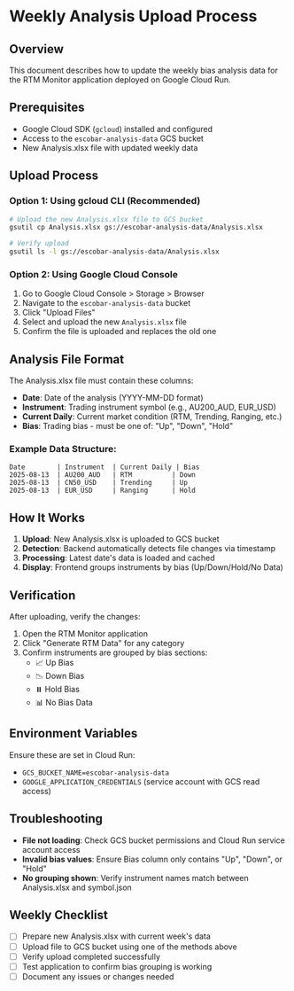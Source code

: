 # Weekly Analysis Upload Process

## Overview
This document describes how to update the weekly bias analysis data for the RTM Monitor application deployed on Google Cloud Run.

## Prerequisites
- Google Cloud SDK (`gcloud`) installed and configured
- Access to the `escobar-analysis-data` GCS bucket
- New Analysis.xlsx file with updated weekly data

## Upload Process

### Option 1: Using gcloud CLI (Recommended)
```bash
# Upload the new Analysis.xlsx file to GCS bucket
gsutil cp Analysis.xlsx gs://escobar-analysis-data/Analysis.xlsx

# Verify upload
gsutil ls -l gs://escobar-analysis-data/Analysis.xlsx
```

### Option 2: Using Google Cloud Console
1. Go to Google Cloud Console > Storage > Browser
2. Navigate to the `escobar-analysis-data` bucket
3. Click "Upload Files"
4. Select and upload the new `Analysis.xlsx` file
5. Confirm the file is uploaded and replaces the old one

## Analysis File Format
The Analysis.xlsx file must contain these columns:
- **Date**: Date of the analysis (YYYY-MM-DD format)
- **Instrument**: Trading instrument symbol (e.g., AU200_AUD, EUR_USD)
- **Current Daily**: Current market condition (RTM, Trending, Ranging, etc.)
- **Bias**: Trading bias - must be one of: "Up", "Down", "Hold"

### Example Data Structure:
```
Date        | Instrument  | Current Daily | Bias
2025-08-13  | AU200_AUD   | RTM          | Down
2025-08-13  | CN50_USD    | Trending     | Up
2025-08-13  | EUR_USD     | Ranging      | Hold
```

## How It Works
1. **Upload**: New Analysis.xlsx is uploaded to GCS bucket
2. **Detection**: Backend automatically detects file changes via timestamp
3. **Processing**: Latest date's data is loaded and cached
4. **Display**: Frontend groups instruments by bias (Up/Down/Hold/No Data)

## Verification
After uploading, verify the changes:
1. Open the RTM Monitor application
2. Click "Generate RTM Data" for any category
3. Confirm instruments are grouped by bias sections:
   - 📈 Up Bias
   - 📉 Down Bias  
   - ⏸️ Hold Bias
   - 📊 No Bias Data

## Environment Variables
Ensure these are set in Cloud Run:
- `GCS_BUCKET_NAME=escobar-analysis-data`
- `GOOGLE_APPLICATION_CREDENTIALS` (service account with GCS read access)

## Troubleshooting
- **File not loading**: Check GCS bucket permissions and Cloud Run service account access
- **Invalid bias values**: Ensure Bias column only contains "Up", "Down", or "Hold"
- **No grouping shown**: Verify instrument names match between Analysis.xlsx and symbol.json

## Weekly Checklist
- [ ] Prepare new Analysis.xlsx with current week's data
- [ ] Upload file to GCS bucket using one of the methods above
- [ ] Verify upload completed successfully
- [ ] Test application to confirm bias grouping is working
- [ ] Document any issues or changes needed